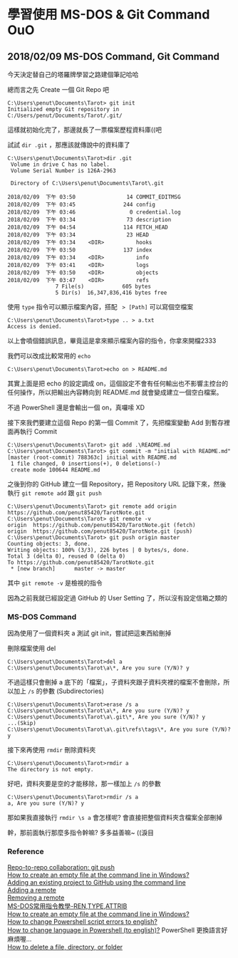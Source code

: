 # 學習使用 MS-DOS & Git Command OuO
## 2018/02/09 MS-DOS Command, Git Command

今天決定替自己的塔羅牌學習之路建個筆記哈哈

總而言之先 Create 一個 Git Repo 吧

```
C:\Users\penut\Documents\Tarot> git init
Initialized empty Git repository in C:/Users/penut/Documents/Tarot/.git/
```

這樣就初始化完了，那邊就長了一票檔案歷程資料庫((吧

試試 `dir .git` ，那應該就傳說中的資料庫了

```
C:\Users\penut\Documents\Tarot>dir .git
 Volume in drive C has no label.
 Volume Serial Number is 126A-2963

 Directory of C:\Users\penut\Documents\Tarot\.git

2018/02/09  下午 03:50                14 COMMIT_EDITMSG
2018/02/09  下午 03:45               244 config
2018/02/09  下午 03:46                 0 credential.log
2018/02/09  下午 03:34                73 description
2018/02/09  下午 04:54               114 FETCH_HEAD
2018/02/09  下午 03:34                23 HEAD
2018/02/09  下午 03:34    <DIR>          hooks
2018/02/09  下午 03:50               137 index
2018/02/09  下午 03:34    <DIR>          info
2018/02/09  下午 03:41    <DIR>          logs
2018/02/09  下午 03:50    <DIR>          objects
2018/02/09  下午 03:47    <DIR>          refs
               7 File(s)            605 bytes
               5 Dir(s)  16,347,836,416 bytes free
```

使用 `type` 指令可以顯示檔案內容，搭配 ` > [Path]` 可以寫個空檔案

```
C:\Users\penut\Documents\Tarot>type .. > a.txt
Access is denied.
```

以上會噴個錯誤訊息，畢竟這是拿來顯示檔案內容的指令，你拿來開檔2333

我們可以改成比較常用的 `echo`

```
C:\Users\penut\Documents\Tarot>echo on > README.md
```

其實上面是把 echo 的設定調成 on，這個設定不會有任何輸出也不影響主控台的任何操作，所以把輸出內容轉向到 README.md 就會變成建立一個空白檔案。

不過 PowerShell 還是會輸出一個 on，真囉嗦 XD

接下來我們要建立這個 Repo 的第一個 Commit 了，先把檔案變動 Add 到暫存裡面再執行 Commit

```
C:\Users\penut\Documents\Tarot> git add .\README.md
C:\Users\penut\Documents\Tarot> git commit -m "initial with README.md"
[master (root-commit) 788363c] initial with README.md
 1 file changed, 0 insertions(+), 0 deletions(-)
 create mode 100644 README.md
```

之後到你的 GitHub 建立一個 Repository，把 Repository URL 記錄下來，然後執行 `git remote add` 跟 `git push`

```
C:\Users\penut\Documents\Tarot> git remote add origin https://github.com/penut85420/TarotNote.git
C:\Users\penut\Documents\Tarot> git remote -v
origin  https://github.com/penut85420/TarotNote.git (fetch)
origin  https://github.com/penut85420/TarotNote.git (push)
C:\Users\penut\Documents\Tarot> git push origin master
Counting objects: 3, done.
Writing objects: 100% (3/3), 226 bytes | 0 bytes/s, done.
Total 3 (delta 0), reused 0 (delta 0)
To https://github.com/penut85420/TarotNote.git
 * [new branch]      master -> master
```

其中 `git remote -v` 是檢視的指令

因為之前我就已經設定過 GitHub 的 User Setting 了，所以沒有設定信箱之類的

### MS-DOS Command

因為使用了一個資料夾 a 測試 git init，嘗試把這東西給刪掉

刪除檔案使用 del

```
C:\Users\penut\Documents\Tarot>del a
C:\Users\penut\Documents\Tarot\a\*, Are you sure (Y/N)? y
```

不過這樣只會刪掉 a 底下的「檔案」，子資料夾跟子資料夾裡的檔案不會刪除，所以加上 `/s` 的參數 (Subdirectories)

```
C:\Users\penut\Documents\Tarot>erase /s a
C:\Users\penut\Documents\Tarot\a\*, Are you sure (Y/N)? y
C:\Users\penut\Documents\Tarot\a\.git\*, Are you sure (Y/N)? y
...(Skip)
C:\Users\penut\Documents\Tarot\a\.git\refs\tags\*, Are you sure (Y/N)? y
```

接下來再使用 `rmdir` 刪除資料夾

```
C:\Users\penut\Documents\Tarot>rmdir a
The directory is not empty.
```

好吧，資料夾要是空的才能移除，那一樣加上 `/s` 的參數

```
C:\Users\penut\Documents\Tarot>rmdir /s a
a, Are you sure (Y/N)? y
```

那如果我直接執行 `rmdir \s a` 會怎樣呢? 會直接把整個資料夾含檔案全部刪掉

幹，那前面執行那麼多指令幹嘛? 多多益善嘛~ ((淚目

### Reference

[Repo-to-repo collaboration: git push](https://goo.gl/Ycu6Ka)  
[How to create an empty file at the command line in Windows?](https://goo.gl/p5TqeL)  
[Adding an existing project to GitHub using the command line](https://goo.gl/oCBR9a)  
[Adding a remote](https://goo.gl/jwUD2Y)  
[Removing a remote](https://goo.gl/BCwkV8)  
[MS-DOS常用指令教學-REN,TYPE,ATTRIB](https://goo.gl/fPib1c)  
[How to create an empty file at the command line in Windows?](https://goo.gl/ZoUf6c)  
[How to change Powershell script errors to english?](https://goo.gl/opfp9v)  
[How to change language in Powershell (to english)?](https://goo.gl/EsAZBF) PowerShell 更換語言好麻煩喔...  
[How to delete a file, directory, or folder](https://goo.gl/3JN7NR)